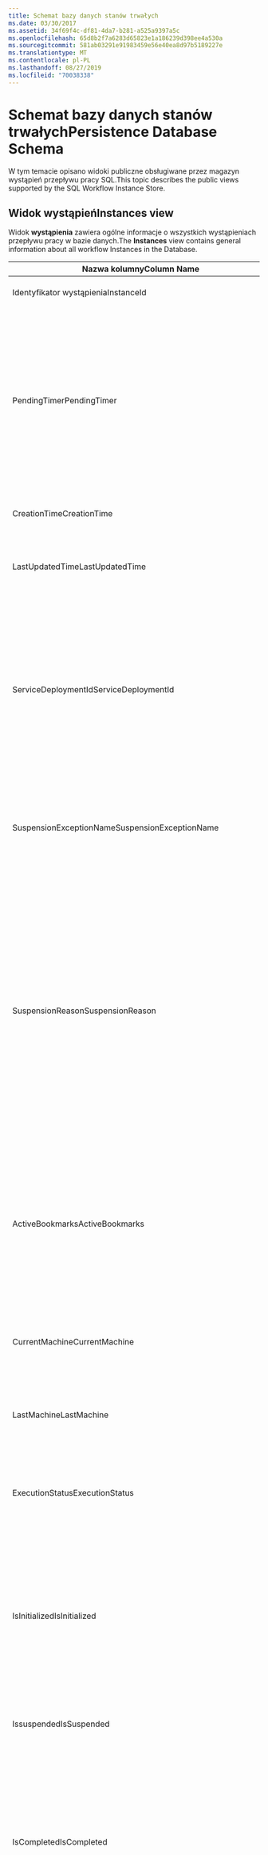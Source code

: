 ```yaml
---
title: Schemat bazy danych stanów trwałych
ms.date: 03/30/2017
ms.assetid: 34f69f4c-df81-4da7-b281-a525a9397a5c
ms.openlocfilehash: 65d8b2f7a6283d65823e1a186239d398ee4a530a
ms.sourcegitcommit: 581ab03291e91983459e56e40ea8d97b5189227e
ms.translationtype: MT
ms.contentlocale: pl-PL
ms.lasthandoff: 08/27/2019
ms.locfileid: "70038338"
---
```

# <a name="persistence-database-schema"></a><span data-ttu-id="aca42-102">Schemat bazy danych stanów trwałych</span><span class="sxs-lookup"><span data-stu-id="aca42-102">Persistence Database Schema</span></span>
<span data-ttu-id="aca42-103">W tym temacie opisano widoki publiczne obsługiwane przez magazyn wystąpień przepływu pracy SQL.</span><span class="sxs-lookup"><span data-stu-id="aca42-103">This topic describes the public views supported by the SQL Workflow Instance Store.</span></span>  
  
## <a name="instances-view"></a><span data-ttu-id="aca42-104">Widok wystąpień</span><span class="sxs-lookup"><span data-stu-id="aca42-104">Instances view</span></span>  
 <span data-ttu-id="aca42-105">Widok **wystąpienia** zawiera ogólne informacje o wszystkich wystąpieniach przepływu pracy w bazie danych.</span><span class="sxs-lookup"><span data-stu-id="aca42-105">The **Instances** view contains general information about all workflow Instances in the Database.</span></span>  
  
|<span data-ttu-id="aca42-106">Nazwa kolumny</span><span class="sxs-lookup"><span data-stu-id="aca42-106">Column Name</span></span>|<span data-ttu-id="aca42-107">Typ kolumny</span><span class="sxs-lookup"><span data-stu-id="aca42-107">Column Type</span></span>|<span data-ttu-id="aca42-108">Opis</span><span class="sxs-lookup"><span data-stu-id="aca42-108">Description</span></span>|  
|-----------------|-----------------|-----------------|  
|<span data-ttu-id="aca42-109">Identyfikator wystąpienia</span><span class="sxs-lookup"><span data-stu-id="aca42-109">InstanceId</span></span>|<span data-ttu-id="aca42-110">UniqueIdentifier</span><span class="sxs-lookup"><span data-stu-id="aca42-110">UniqueIdentifier</span></span>|<span data-ttu-id="aca42-111">Identyfikator wystąpienia przepływu pracy.</span><span class="sxs-lookup"><span data-stu-id="aca42-111">The ID of a workflow instance.</span></span>|  
|<span data-ttu-id="aca42-112">PendingTimer</span><span class="sxs-lookup"><span data-stu-id="aca42-112">PendingTimer</span></span>|<span data-ttu-id="aca42-113">DataGodzina</span><span class="sxs-lookup"><span data-stu-id="aca42-113">DateTime</span></span>|<span data-ttu-id="aca42-114">Wskazuje, że przepływ pracy jest blokowany na działanie opóźnienia i zostanie wznowiony po wygaśnięciu czasomierza.</span><span class="sxs-lookup"><span data-stu-id="aca42-114">Indicates that the workflow is blocked on a Delay activity and will be resumed after the timer expires.</span></span> <span data-ttu-id="aca42-115">Ta wartość może być równa null, jeśli przepływ pracy nie zostanie zablokowany, oczekując na wygaśnięcie czasomierza.</span><span class="sxs-lookup"><span data-stu-id="aca42-115">This value can be null if the workflow is not blocked waiting on a timer to expire.</span></span>|  
|<span data-ttu-id="aca42-116">CreationTime</span><span class="sxs-lookup"><span data-stu-id="aca42-116">CreationTime</span></span>|<span data-ttu-id="aca42-117">DataGodzina</span><span class="sxs-lookup"><span data-stu-id="aca42-117">DateTime</span></span>|<span data-ttu-id="aca42-118">Wskazuje, kiedy przepływ pracy został utworzony.</span><span class="sxs-lookup"><span data-stu-id="aca42-118">Indicates when the workflow was created.</span></span>|  
|<span data-ttu-id="aca42-119">LastUpdatedTime</span><span class="sxs-lookup"><span data-stu-id="aca42-119">LastUpdatedTime</span></span>|<span data-ttu-id="aca42-120">DataGodzina</span><span class="sxs-lookup"><span data-stu-id="aca42-120">DateTime</span></span>|<span data-ttu-id="aca42-121">Wskazuje czas, w którym przepływ pracy został utrwalony w bazie danych.</span><span class="sxs-lookup"><span data-stu-id="aca42-121">Indicates the last time that the workflow was persisted to the database.</span></span>|  
|<span data-ttu-id="aca42-122">ServiceDeploymentId</span><span class="sxs-lookup"><span data-stu-id="aca42-122">ServiceDeploymentId</span></span>|<span data-ttu-id="aca42-123">BigInt</span><span class="sxs-lookup"><span data-stu-id="aca42-123">BigInt</span></span>|<span data-ttu-id="aca42-124">Działa jako klucz obcy w widoku [ServiceDeployments].</span><span class="sxs-lookup"><span data-stu-id="aca42-124">Acts as a foreign key to the [ServiceDeployments] view.</span></span> <span data-ttu-id="aca42-125">Jeśli bieżące wystąpienie przepływu pracy jest wystąpieniem usługi hostowanej w sieci Web, ta kolumna ma wartość, w przeciwnym razie jest ustawiona na wartość NULL.</span><span class="sxs-lookup"><span data-stu-id="aca42-125">If the current workflow instance is an instance of a web-hosted service, then this column has a value, otherwise it is set to NULL.</span></span>|  
|<span data-ttu-id="aca42-126">SuspensionExceptionName</span><span class="sxs-lookup"><span data-stu-id="aca42-126">SuspensionExceptionName</span></span>|<span data-ttu-id="aca42-127">Nvarchar(450)</span><span class="sxs-lookup"><span data-stu-id="aca42-127">Nvarchar(450)</span></span>|<span data-ttu-id="aca42-128">Wskazuje typ wyjątku (np. InvalidOperationException), który spowodował wstrzymanie przepływu pracy.</span><span class="sxs-lookup"><span data-stu-id="aca42-128">Indicates the type of exception (e.g. InvalidOperationException) that caused the workflow to suspend.</span></span>|  
|<span data-ttu-id="aca42-129">SuspensionReason</span><span class="sxs-lookup"><span data-stu-id="aca42-129">SuspensionReason</span></span>|<span data-ttu-id="aca42-130">Nvarchar (max)</span><span class="sxs-lookup"><span data-stu-id="aca42-130">Nvarchar(max)</span></span>|<span data-ttu-id="aca42-131">Wskazuje, dlaczego wystąpienie przepływu pracy zostało zawieszone.</span><span class="sxs-lookup"><span data-stu-id="aca42-131">Indicates why the Workflow Instance was suspended.</span></span> <span data-ttu-id="aca42-132">Jeśli wyjątek spowodował wstrzymanie wystąpienia, ta kolumna zawiera komunikat skojarzony z wyjątkiem.</span><span class="sxs-lookup"><span data-stu-id="aca42-132">If an exception caused the instance to suspend, then this column contains the message associated with the exception.</span></span><br /><br /> <span data-ttu-id="aca42-133">Jeśli wystąpienie zostało wstrzymane ręcznie, ta kolumna zawiera powód określony przez użytkownika do zawieszania wystąpienia.</span><span class="sxs-lookup"><span data-stu-id="aca42-133">If the instance was manually suspended, then this column contains the user-specified reason for suspending the instance.</span></span>|  
|<span data-ttu-id="aca42-134">ActiveBookmarks</span><span class="sxs-lookup"><span data-stu-id="aca42-134">ActiveBookmarks</span></span>|<span data-ttu-id="aca42-135">Nvarchar (max)</span><span class="sxs-lookup"><span data-stu-id="aca42-135">Nvarchar(max)</span></span>|<span data-ttu-id="aca42-136">Jeśli wystąpienie przepływu pracy jest bezczynne, ta właściwość wskazuje, w jakich zakładkach wystąpienie jest zablokowane.</span><span class="sxs-lookup"><span data-stu-id="aca42-136">If the workflow Instance is Idle, this property indicates what bookmarks the instance is blocked on.</span></span> <span data-ttu-id="aca42-137">Jeśli wystąpienie nie jest bezczynne, ta kolumna ma wartość NULL.</span><span class="sxs-lookup"><span data-stu-id="aca42-137">If the Instance is not idle, then this column is NULL.</span></span>|  
|<span data-ttu-id="aca42-138">CurrentMachine</span><span class="sxs-lookup"><span data-stu-id="aca42-138">CurrentMachine</span></span>|<span data-ttu-id="aca42-139">Nvarchar(128)</span><span class="sxs-lookup"><span data-stu-id="aca42-139">Nvarchar(128)</span></span>|<span data-ttu-id="aca42-140">Wskazuje, że nazwa komputera ma obecnie załadowane wystąpienie przepływu pracy w pamięci.</span><span class="sxs-lookup"><span data-stu-id="aca42-140">Indicates the name of the computer currently has the workflow Instance loaded in memory.</span></span>|  
|<span data-ttu-id="aca42-141">LastMachine</span><span class="sxs-lookup"><span data-stu-id="aca42-141">LastMachine</span></span>|<span data-ttu-id="aca42-142">Nvarchar(450)</span><span class="sxs-lookup"><span data-stu-id="aca42-142">Nvarchar(450)</span></span>|<span data-ttu-id="aca42-143">Wskazuje ostatni komputer, który załadował wystąpienie przepływu pracy.</span><span class="sxs-lookup"><span data-stu-id="aca42-143">Indicates the last computer that loaded the workflow instance.</span></span>|  
|<span data-ttu-id="aca42-144">ExecutionStatus</span><span class="sxs-lookup"><span data-stu-id="aca42-144">ExecutionStatus</span></span>|<span data-ttu-id="aca42-145">Nvarchar(450)</span><span class="sxs-lookup"><span data-stu-id="aca42-145">Nvarchar(450)</span></span>|<span data-ttu-id="aca42-146">Wskazuje bieżący stan wykonywania przepływu pracy.</span><span class="sxs-lookup"><span data-stu-id="aca42-146">Indicates the current execution state of the Workflow.</span></span> <span data-ttu-id="aca42-147">Możliwe stany to **wykonywanie**,bezczynne i **zamknięte**.</span><span class="sxs-lookup"><span data-stu-id="aca42-147">Possible states include **Executing**, **Idle**, **Closed**.</span></span>|  
|<span data-ttu-id="aca42-148">IsInitialized</span><span class="sxs-lookup"><span data-stu-id="aca42-148">IsInitialized</span></span>|<span data-ttu-id="aca42-149">Bit</span><span class="sxs-lookup"><span data-stu-id="aca42-149">Bit</span></span>|<span data-ttu-id="aca42-150">Wskazuje, czy wystąpienie przepływu pracy zostało zainicjowane.</span><span class="sxs-lookup"><span data-stu-id="aca42-150">Indicates whether the workflow instance has been initialized.</span></span> <span data-ttu-id="aca42-151">Zainicjowane wystąpienie przepływu pracy to wystąpienie przepływu pracy, które zostało utrwalone co najmniej raz.</span><span class="sxs-lookup"><span data-stu-id="aca42-151">An initialized workflow instance is a workflow instance that has been persisted at least once.</span></span>|  
|<span data-ttu-id="aca42-152">Issuspended</span><span class="sxs-lookup"><span data-stu-id="aca42-152">IsSuspended</span></span>|<span data-ttu-id="aca42-153">Bit</span><span class="sxs-lookup"><span data-stu-id="aca42-153">Bit</span></span>|<span data-ttu-id="aca42-154">Wskazuje, czy wystąpienie przepływu pracy zostało zawieszone.</span><span class="sxs-lookup"><span data-stu-id="aca42-154">Indicates whether the workflow instance has been suspended.</span></span>|  
|<span data-ttu-id="aca42-155">IsCompleted</span><span class="sxs-lookup"><span data-stu-id="aca42-155">IsCompleted</span></span>|<span data-ttu-id="aca42-156">Bit</span><span class="sxs-lookup"><span data-stu-id="aca42-156">Bit</span></span>|<span data-ttu-id="aca42-157">Wskazuje, czy wystąpienie przepływu pracy zostało zakończone.</span><span class="sxs-lookup"><span data-stu-id="aca42-157">Indicates whether the Workflow Instance has finished executing.</span></span> <span data-ttu-id="aca42-158">**Uwaga:**  IIf Właściwość **InstanceCompletionAction** jest ustawiona na **DeleteAll**, wystąpienia są usuwane z widoku po zakończeniu.</span><span class="sxs-lookup"><span data-stu-id="aca42-158">**Note:**  Iif the **InstanceCompletionAction** property is set to **DeleteAll**, the instances are removed from the view upon completion.</span></span>|  
|<span data-ttu-id="aca42-159">EncodingOption</span><span class="sxs-lookup"><span data-stu-id="aca42-159">EncodingOption</span></span>|<span data-ttu-id="aca42-160">TinyInt</span><span class="sxs-lookup"><span data-stu-id="aca42-160">TinyInt</span></span>|<span data-ttu-id="aca42-161">Opisuje kodowanie używane do serializacji właściwości danych.</span><span class="sxs-lookup"><span data-stu-id="aca42-161">Describes the encoding used to serialize the data properties.</span></span><br /><br /> <span data-ttu-id="aca42-162">-0 — bez kodowania</span><span class="sxs-lookup"><span data-stu-id="aca42-162">-   0 – No encoding</span></span><br /><span data-ttu-id="aca42-163">-1 – GzipStream</span><span class="sxs-lookup"><span data-stu-id="aca42-163">-   1 – GzipStream</span></span>|  
|<span data-ttu-id="aca42-164">ReadWritePrimitiveDataProperties</span><span class="sxs-lookup"><span data-stu-id="aca42-164">ReadWritePrimitiveDataProperties</span></span>|<span data-ttu-id="aca42-165">Varbinary (max)</span><span class="sxs-lookup"><span data-stu-id="aca42-165">Varbinary(max)</span></span>|<span data-ttu-id="aca42-166">Zawiera serializowane właściwości danych wystąpienia, które zostaną dostarczone z powrotem do środowiska uruchomieniowego przepływu pracy po załadowaniu wystąpienia.</span><span class="sxs-lookup"><span data-stu-id="aca42-166">Contains serialized instance data properties that will be provided back to the workflow Runtime when the instance is loaded.</span></span><br /><br /> <span data-ttu-id="aca42-167">Każda właściwość pierwotna jest natywnym typem CLR, co oznacza, że żadne specjalne zestawy nie są konieczne do deserializacji obiektu BLOB.</span><span class="sxs-lookup"><span data-stu-id="aca42-167">Each primitive property is a native CLR type, which means that no special assemblies are needed to deserialize the blob.</span></span>|  
|<span data-ttu-id="aca42-168">WriteOnlyPrimitiveDataProperties</span><span class="sxs-lookup"><span data-stu-id="aca42-168">WriteOnlyPrimitiveDataProperties</span></span>|<span data-ttu-id="aca42-169">Varbinary (max)</span><span class="sxs-lookup"><span data-stu-id="aca42-169">Varbinary(max)</span></span>|<span data-ttu-id="aca42-170">Zawiera serializowane właściwości danych wystąpienia, które nie są przekazywane z powrotem do środowiska uruchomieniowego przepływu pracy po załadowaniu wystąpienia.</span><span class="sxs-lookup"><span data-stu-id="aca42-170">Contains serialized instance data properties that are not provided back to the workflow runtime when the instance is loaded.</span></span><br /><br /> <span data-ttu-id="aca42-171">Każda właściwość pierwotna jest natywnym typem CLR, co oznacza, że żadne specjalne zestawy nie są konieczne do deserializacji obiektu BLOB.</span><span class="sxs-lookup"><span data-stu-id="aca42-171">Each primitive property is a native CLR type, which means that no special assemblies are needed to deserialize the blob.</span></span>|  
|<span data-ttu-id="aca42-172">ReadWriteComplexDataProperties</span><span class="sxs-lookup"><span data-stu-id="aca42-172">ReadWriteComplexDataProperties</span></span>|<span data-ttu-id="aca42-173">Varbinary (max)</span><span class="sxs-lookup"><span data-stu-id="aca42-173">Varbinary(max)</span></span>|<span data-ttu-id="aca42-174">Zawiera serializowane właściwości danych wystąpienia, które zostaną dostarczone z powrotem do środowiska uruchomieniowego przepływu pracy po załadowaniu wystąpienia.</span><span class="sxs-lookup"><span data-stu-id="aca42-174">Contains serialized instance data properties that will be provided back to the workflow runtime when the instance is loaded.</span></span><br /><br /> <span data-ttu-id="aca42-175">Deserializator będzie wymagał znajomości wszystkich typów obiektów przechowywanych w tym obiekcie blob.</span><span class="sxs-lookup"><span data-stu-id="aca42-175">A deserializer would require knowledge of all object types stored in this blob.</span></span>|  
|<span data-ttu-id="aca42-176">WriteOnlyComplexDataProperties</span><span class="sxs-lookup"><span data-stu-id="aca42-176">WriteOnlyComplexDataProperties</span></span>|<span data-ttu-id="aca42-177">Varbinary (max)</span><span class="sxs-lookup"><span data-stu-id="aca42-177">Varbinary(max)</span></span>|<span data-ttu-id="aca42-178">Zawiera serializowane właściwości danych wystąpienia, które nie są przekazywane z powrotem do środowiska uruchomieniowego przepływu pracy po załadowaniu wystąpienia.</span><span class="sxs-lookup"><span data-stu-id="aca42-178">Contains serialized instance data properties that are not provided back to the workflow runtime when the instance is loaded.</span></span><br /><br /> <span data-ttu-id="aca42-179">Deserializator będzie wymagał znajomości wszystkich typów obiektów przechowywanych w tym obiekcie blob.</span><span class="sxs-lookup"><span data-stu-id="aca42-179">A deserializer would require knowledge of all object types stored in this blob.</span></span>|  
|<span data-ttu-id="aca42-180">IdentityName</span><span class="sxs-lookup"><span data-stu-id="aca42-180">IdentityName</span></span>|<span data-ttu-id="aca42-181">Nvarchar (max)</span><span class="sxs-lookup"><span data-stu-id="aca42-181">Nvarchar(max)</span></span>|<span data-ttu-id="aca42-182">Nazwa definicji przepływu pracy.</span><span class="sxs-lookup"><span data-stu-id="aca42-182">The name of the workflow definition.</span></span>|  
|<span data-ttu-id="aca42-183">IdentityPackage</span><span class="sxs-lookup"><span data-stu-id="aca42-183">IdentityPackage</span></span>|<span data-ttu-id="aca42-184">Nvarchar (max)</span><span class="sxs-lookup"><span data-stu-id="aca42-184">Nvarchar(max)</span></span>|<span data-ttu-id="aca42-185">Informacje o pakiecie, które zostały utworzone podczas tworzenia przepływu pracy (takie jak nazwa zestawu).</span><span class="sxs-lookup"><span data-stu-id="aca42-185">The package information given when the workflow was created (such as the assembly name).</span></span>|  
|<span data-ttu-id="aca42-186">Kompilacja</span><span class="sxs-lookup"><span data-stu-id="aca42-186">Build</span></span>|<span data-ttu-id="aca42-187">BigInt</span><span class="sxs-lookup"><span data-stu-id="aca42-187">BigInt</span></span>|<span data-ttu-id="aca42-188">Numer kompilacji wersji przepływu pracy.</span><span class="sxs-lookup"><span data-stu-id="aca42-188">The build number of the workflow version.</span></span>|  
|<span data-ttu-id="aca42-189">Duży</span><span class="sxs-lookup"><span data-stu-id="aca42-189">Major</span></span>|<span data-ttu-id="aca42-190">BigInt</span><span class="sxs-lookup"><span data-stu-id="aca42-190">BigInt</span></span>|<span data-ttu-id="aca42-191">Numer główny przepływu pracy.</span><span class="sxs-lookup"><span data-stu-id="aca42-191">The major number of the workflow version.</span></span>|  
|<span data-ttu-id="aca42-192">Mały</span><span class="sxs-lookup"><span data-stu-id="aca42-192">Minor</span></span>|<span data-ttu-id="aca42-193">BigInt</span><span class="sxs-lookup"><span data-stu-id="aca42-193">BigInt</span></span>|<span data-ttu-id="aca42-194">Numer pomocniczy wersji przepływu pracy.</span><span class="sxs-lookup"><span data-stu-id="aca42-194">The minor number of the workflow version.</span></span>|  
|<span data-ttu-id="aca42-195">Poprawki</span><span class="sxs-lookup"><span data-stu-id="aca42-195">Revision</span></span>|<span data-ttu-id="aca42-196">BigInt</span><span class="sxs-lookup"><span data-stu-id="aca42-196">BigInt</span></span>|<span data-ttu-id="aca42-197">Numer poprawki wersji przepływu pracy.</span><span class="sxs-lookup"><span data-stu-id="aca42-197">The revision number of the workflow version.</span></span>|  
  
> [!CAUTION]
> <span data-ttu-id="aca42-198">Widok **wystąpień** zawiera również wyzwalacz usuwania.</span><span class="sxs-lookup"><span data-stu-id="aca42-198">The **Instances** view also contains a Delete trigger.</span></span> <span data-ttu-id="aca42-199">Użytkownicy z odpowiednimi uprawnieniami mogą wykonywać instrukcje usuwania względem tego widoku, który wymusił wymuszenie usunięcia wystąpień przepływu pracy z bazy danych.</span><span class="sxs-lookup"><span data-stu-id="aca42-199">Users with the appropriate permissions can execute delete statements against this view that will forcefully remove workflow Instances from the Database.</span></span> <span data-ttu-id="aca42-200">Zalecamy usunięcie bezpośrednio z widoku tylko w ostatnim przypadku, ponieważ usunięcie wystąpienia z poniżej środowiska uruchomieniowego przepływu pracy może spowodować niezamierzone konsekwencje.</span><span class="sxs-lookup"><span data-stu-id="aca42-200">We recommend deleting directly from the view only as a last resort because deleting an instance from underneath the workflow runtime could result in unintended consequences.</span></span> <span data-ttu-id="aca42-201">Zamiast tego należy użyć punktu końcowego zarządzania wystąpieniem przepływu pracy, aby zakończyć działanie wystąpienia przepływu pracy.</span><span class="sxs-lookup"><span data-stu-id="aca42-201">Instead, use the Workflow Instance Management Endpoint to have the workflow runtime terminate the instance.</span></span> <span data-ttu-id="aca42-202">Jeśli chcesz usunąć dużą liczbę wystąpień z widoku, upewnij się, że nie ma aktywnych środowisk uruchomieniowych, które mogą działać na tych wystąpieniach.</span><span class="sxs-lookup"><span data-stu-id="aca42-202">If you want to delete a large number of Instances from the view, make sure there are no active runtimes that could be operating on these instances.</span></span>  
  
## <a name="servicedeployments-view"></a><span data-ttu-id="aca42-203">Widok ServiceDeployments</span><span class="sxs-lookup"><span data-stu-id="aca42-203">ServiceDeployments view</span></span>  
 <span data-ttu-id="aca42-204">Widok ServiceDeployments zawiera informacje o wdrożeniu dla wszystkich hostowanych usług przepływu pracy w sieci Web (IIS/was).</span><span class="sxs-lookup"><span data-stu-id="aca42-204">The **ServiceDeployments** view contains deployment information for all Web (IIS/WAS) hosted workflow services.</span></span> <span data-ttu-id="aca42-205">Każde wystąpienie przepływu pracy, które jest hostowane w sieci Web, będzie zawierało element **ServiceDeploymentId** , który odwołuje się do wiersza w tym widoku.</span><span class="sxs-lookup"><span data-stu-id="aca42-205">Each workflow instance that is Web-hosted will contain a **ServiceDeploymentId** that refers to a row in this view.</span></span>  
  
|<span data-ttu-id="aca42-206">Nazwa kolumny</span><span class="sxs-lookup"><span data-stu-id="aca42-206">Column Name</span></span>|<span data-ttu-id="aca42-207">Typ kolumny</span><span class="sxs-lookup"><span data-stu-id="aca42-207">Column Type</span></span>|<span data-ttu-id="aca42-208">Opis</span><span class="sxs-lookup"><span data-stu-id="aca42-208">Description</span></span>|  
|-----------------|-----------------|-----------------|  
|<span data-ttu-id="aca42-209">ServiceDeploymentId</span><span class="sxs-lookup"><span data-stu-id="aca42-209">ServiceDeploymentId</span></span>|<span data-ttu-id="aca42-210">BigInt</span><span class="sxs-lookup"><span data-stu-id="aca42-210">BigInt</span></span>|<span data-ttu-id="aca42-211">Klucz podstawowy dla tego widoku.</span><span class="sxs-lookup"><span data-stu-id="aca42-211">The primary key for this view.</span></span>|  
|<span data-ttu-id="aca42-212">SiteName</span><span class="sxs-lookup"><span data-stu-id="aca42-212">SiteName</span></span>|<span data-ttu-id="aca42-213">Nvarchar (max)</span><span class="sxs-lookup"><span data-stu-id="aca42-213">Nvarchar(max)</span></span>|<span data-ttu-id="aca42-214">Reprezentuje nazwę witryny zawierającej usługę przepływu pracy (np. **Domyślna witryna sieci Web**).</span><span class="sxs-lookup"><span data-stu-id="aca42-214">Represents the name of the site that contains the workflow service (e.g. **Default Web Site**).</span></span>|  
|<span data-ttu-id="aca42-215">RelativeServicePath</span><span class="sxs-lookup"><span data-stu-id="aca42-215">RelativeServicePath</span></span>|<span data-ttu-id="aca42-216">Nvarchar (max)</span><span class="sxs-lookup"><span data-stu-id="aca42-216">Nvarchar(max)</span></span>|<span data-ttu-id="aca42-217">Reprezentuje ścieżkę wirtualną względem lokacji, która wskazuje usługę przepływu pracy.</span><span class="sxs-lookup"><span data-stu-id="aca42-217">Represents the virtual path relative to the site that points to the workflow service.</span></span> <span data-ttu-id="aca42-218">tj.  **/APP1/PurchaseOrderService.svc**).</span><span class="sxs-lookup"><span data-stu-id="aca42-218">(e.g.  **/app1/PurchaseOrderService.svc**).</span></span>|  
|<span data-ttu-id="aca42-219">RelativeApplicationPath</span><span class="sxs-lookup"><span data-stu-id="aca42-219">RelativeApplicationPath</span></span>|<span data-ttu-id="aca42-220">Nvarchar (max)</span><span class="sxs-lookup"><span data-stu-id="aca42-220">Nvarchar(max)</span></span>|<span data-ttu-id="aca42-221">Reprezentuje ścieżkę wirtualną względem lokacji, która wskazuje na aplikację, która zawiera usługę przepływu pracy.</span><span class="sxs-lookup"><span data-stu-id="aca42-221">Represents the virtual path relative to the site that points to an application that contains the workflow service.</span></span> <span data-ttu-id="aca42-222">(np. **/APP1**).</span><span class="sxs-lookup"><span data-stu-id="aca42-222">(e.g. **/app1**).</span></span>|  
|<span data-ttu-id="aca42-223">ServiceName</span><span class="sxs-lookup"><span data-stu-id="aca42-223">ServiceName</span></span>|<span data-ttu-id="aca42-224">Nvarchar (max)</span><span class="sxs-lookup"><span data-stu-id="aca42-224">Nvarchar(max)</span></span>|<span data-ttu-id="aca42-225">Reprezentuje nazwę usługi przepływu pracy.</span><span class="sxs-lookup"><span data-stu-id="aca42-225">Represents the name of the workflow Service.</span></span> <span data-ttu-id="aca42-226">(np. **PurchaseOrderService**).</span><span class="sxs-lookup"><span data-stu-id="aca42-226">(e.g. **PurchaseOrderService**).</span></span>|  
|<span data-ttu-id="aca42-227">ServiceNamespace</span><span class="sxs-lookup"><span data-stu-id="aca42-227">ServiceNamespace</span></span>|<span data-ttu-id="aca42-228">Nvarchar (max)</span><span class="sxs-lookup"><span data-stu-id="aca42-228">Nvarchar(max)</span></span>|<span data-ttu-id="aca42-229">Reprezentuje przestrzeń nazw usługi przepływu pracy.</span><span class="sxs-lookup"><span data-stu-id="aca42-229">Represents the namespace of the workflow Service.</span></span> <span data-ttu-id="aca42-230">(np. **firma firmy**).</span><span class="sxs-lookup"><span data-stu-id="aca42-230">(e.g. **MyCompany**).</span></span>|  
  
 <span data-ttu-id="aca42-231">Widok ServiceDeployments zawiera również wyzwalacz Delete.</span><span class="sxs-lookup"><span data-stu-id="aca42-231">The ServiceDeployments View also contains a Delete trigger.</span></span> <span data-ttu-id="aca42-232">Użytkownicy z odpowiednimi uprawnieniami mogą wykonywać instrukcje usuwania względem tego widoku w celu usunięcia wpisów ServiceDeployment z bazy danych.</span><span class="sxs-lookup"><span data-stu-id="aca42-232">Users with the appropriate permissions can execute delete statements against this view to remove ServiceDeployment entries from the Database.</span></span> <span data-ttu-id="aca42-233">Należy pamiętać o następujących kwestiach:</span><span class="sxs-lookup"><span data-stu-id="aca42-233">Note that:</span></span>  
  
1. <span data-ttu-id="aca42-234">Usuwanie wpisów z tego widoku jest kosztowne, ponieważ cała baza danych musi być zablokowana przed wykonaniem tej operacji.</span><span class="sxs-lookup"><span data-stu-id="aca42-234">Deleting entries from this view is costly since the entire Database must be locked prior to performing this operation.</span></span> <span data-ttu-id="aca42-235">Jest to konieczne, aby uniknąć scenariusza, w którym wystąpienie przepływu pracy może odwoływać się do nieistniejącego wpisu ServiceDeployment.</span><span class="sxs-lookup"><span data-stu-id="aca42-235">This is necessary to avoid the scenario where a workflow Instance could refer to a non-existent ServiceDeployment entry.</span></span> <span data-ttu-id="aca42-236">Usuń z tego widoku tylko w oknach czasu lub obsługi.</span><span class="sxs-lookup"><span data-stu-id="aca42-236">Delete from this view only during down times / maintenance windows.</span></span>  
  
2. <span data-ttu-id="aca42-237">Każda próba usunięcia wiersza ServiceDeployment, do którego odwołuje się wpisy w widoku **wystąpień** , spowoduje, że nie będzie to miało znaczenia.</span><span class="sxs-lookup"><span data-stu-id="aca42-237">Any attempt to delete a ServiceDeployment row which is referenced to by entries in the **Instances** view will result in a no-op.</span></span> <span data-ttu-id="aca42-238">Można usunąć tylko wiersze ServiceDeployment z odwołaniami do zera.</span><span class="sxs-lookup"><span data-stu-id="aca42-238">You can only delete ServiceDeployment rows with zero references.</span></span>  
  
## <a name="instancepromotedproperties-view"></a><span data-ttu-id="aca42-239">Widok InstancePromotedProperties</span><span class="sxs-lookup"><span data-stu-id="aca42-239">InstancePromotedProperties view</span></span>  
 <span data-ttu-id="aca42-240">Widok **InstancePromotedProperties** zawiera informacje o wszystkich podwyższonych właściwościach, które są określone przez użytkownika.</span><span class="sxs-lookup"><span data-stu-id="aca42-240">The **InstancePromotedProperties** view contains information for all the promoted properties that are specified by the user.</span></span> <span data-ttu-id="aca42-241">Awansowana funkcja właściwości jako właściwość pierwszej klasy, której użytkownik może używać w zapytaniach do pobierania wystąpień.</span><span class="sxs-lookup"><span data-stu-id="aca42-241">A promoted property functions as a first-class property, which a user can use in queries to retrieve instances.</span></span>  <span data-ttu-id="aca42-242">Na przykład użytkownik może dodać promocję PurchaseOrder, która zawsze przechowuje koszt zamówienia w kolumnie **wartość1** .</span><span class="sxs-lookup"><span data-stu-id="aca42-242">For example, a user could add a PurchaseOrder promotion which always stores the cost of an order in the **Value1** column.</span></span> <span data-ttu-id="aca42-243">Umożliwi to użytkownikowi wykonywanie zapytań dotyczących wszystkich zamówień zakupu, których koszt przekracza określoną wartość.</span><span class="sxs-lookup"><span data-stu-id="aca42-243">This would enable a user to query for all purchase orders whose cost exceeds a certain value.</span></span>  
  
|<span data-ttu-id="aca42-244">Typ kolumny</span><span class="sxs-lookup"><span data-stu-id="aca42-244">Column Type</span></span>|<span data-ttu-id="aca42-245">Typ kolumny</span><span class="sxs-lookup"><span data-stu-id="aca42-245">Column Type</span></span>|<span data-ttu-id="aca42-246">Opis</span><span class="sxs-lookup"><span data-stu-id="aca42-246">Description</span></span>|  
|-|-|-|  
|<span data-ttu-id="aca42-247">Identyfikator wystąpienia</span><span class="sxs-lookup"><span data-stu-id="aca42-247">InstanceId</span></span>|<span data-ttu-id="aca42-248">UniqueIdentifier</span><span class="sxs-lookup"><span data-stu-id="aca42-248">UniqueIdentifier</span></span>|<span data-ttu-id="aca42-249">Identyfikator wystąpienia przepływu pracy</span><span class="sxs-lookup"><span data-stu-id="aca42-249">The ID of the Workflow Instance</span></span>|  
|<span data-ttu-id="aca42-250">EncodingOption</span><span class="sxs-lookup"><span data-stu-id="aca42-250">EncodingOption</span></span>|<span data-ttu-id="aca42-251">TinyInt</span><span class="sxs-lookup"><span data-stu-id="aca42-251">TinyInt</span></span>|<span data-ttu-id="aca42-252">Opisuje kodowanie używane do serializacji wyróżnionych właściwości binarnych.</span><span class="sxs-lookup"><span data-stu-id="aca42-252">Describes the encoding used to serialize the promoted binary properties.</span></span><br /><br /> <span data-ttu-id="aca42-253">-0 — bez kodowania</span><span class="sxs-lookup"><span data-stu-id="aca42-253">-   0 – No encoding</span></span><br /><span data-ttu-id="aca42-254">-1 – GZipStream</span><span class="sxs-lookup"><span data-stu-id="aca42-254">-   1 – GZipStream</span></span>|  
|<span data-ttu-id="aca42-255">Podwyższanie poziomu</span><span class="sxs-lookup"><span data-stu-id="aca42-255">PromotionName</span></span>|<span data-ttu-id="aca42-256">Nvarchar(400)</span><span class="sxs-lookup"><span data-stu-id="aca42-256">Nvarchar(400)</span></span>|<span data-ttu-id="aca42-257">Nazwa promocji skojarzonej z tym wystąpieniem.</span><span class="sxs-lookup"><span data-stu-id="aca42-257">The name of the Promotion associated with this instance.</span></span> <span data-ttu-id="aca42-258">Do dodania kontekstu do kolumn ogólnych w tym wierszu jest wymagana podwyższanie poziomu.</span><span class="sxs-lookup"><span data-stu-id="aca42-258">The PromotionName is needed to add context to the generic columns in this row.</span></span><br /><br /> <span data-ttu-id="aca42-259">Na przykład PurchaseOrder Promocjaname może wskazywać, że wartość1 zawiera koszt zamówienia, wartość2 zawiera nazwę klienta, który złożył zamówienie, wartość 3 zawiera adres klienta itd.</span><span class="sxs-lookup"><span data-stu-id="aca42-259">For example, a PromotionName of PurchaseOrder could indicate that Value1 contains the cost of the order, Value2 contains the name of the customer who placed the order, Value 3 contains the address of the customer, and so on.</span></span>|  
|<span data-ttu-id="aca42-260">Wartość [1 – 32]</span><span class="sxs-lookup"><span data-stu-id="aca42-260">Value[1-32]</span></span>|<span data-ttu-id="aca42-261">Element sqlvariant</span><span class="sxs-lookup"><span data-stu-id="aca42-261">SqlVariant</span></span>|<span data-ttu-id="aca42-262">Wartość [1-32] zawiera wartości, które mogą być przechowywane w kolumnie sqlvariant.</span><span class="sxs-lookup"><span data-stu-id="aca42-262">Value[1-32] contains values that can be stored in a SqlVariant column.</span></span> <span data-ttu-id="aca42-263">Pojedyncze podwyższanie poziomu nie może zawierać więcej niż 32 wariantów.</span><span class="sxs-lookup"><span data-stu-id="aca42-263">A single promotion cannot contain more than 32 SqlVariants.</span></span>|  
|<span data-ttu-id="aca42-264">Wartość [33-64]</span><span class="sxs-lookup"><span data-stu-id="aca42-264">Value[33-64]</span></span>|<span data-ttu-id="aca42-265">Varbinary (max)</span><span class="sxs-lookup"><span data-stu-id="aca42-265">Varbinary(max)</span></span>|<span data-ttu-id="aca42-266">Wartość [33-64] zawiera zserializowane wartości. Na przykład Value33 może zawierać JPEG zakupionego elementu.</span><span class="sxs-lookup"><span data-stu-id="aca42-266">Value[33-64] contains serialized values.For instance, Value33 could contain a JPEG of an item being purchased.</span></span> <span data-ttu-id="aca42-267">Pojedyncze podwyższanie poziomu nie może zawierać więcej niż 32 właściwości binarnych</span><span class="sxs-lookup"><span data-stu-id="aca42-267">A single promotion cannot contain more than 32 binary properties</span></span>|  
  
 <span data-ttu-id="aca42-268">Widok InstancePromotedProperties jest powiązany ze schematem, co oznacza, że użytkownicy mogą dodawać indeksy w co najmniej jednej kolumnie, aby zoptymalizować zapytania względem tego widoku.</span><span class="sxs-lookup"><span data-stu-id="aca42-268">The InstancePromotedProperties view is schema bound, which means that users can add indices on one or more columns in order to optimize queries against this view.</span></span>  
  
> [!NOTE]
> <span data-ttu-id="aca42-269">Widok indeksowany wymaga większej ilości miejsca do magazynowania i dodaje dodatkowe obciążenie związane z przetwarzaniem.</span><span class="sxs-lookup"><span data-stu-id="aca42-269">An indexed view requires more storage and adds additional processing overhead.</span></span> <span data-ttu-id="aca42-270">Aby uzyskać więcej informacji, zapoznaj się z tematem [poprawa wydajności w widokach indeksowanych SQL Server 2008](https://go.microsoft.com/fwlink/?LinkId=179529) .</span><span class="sxs-lookup"><span data-stu-id="aca42-270">Please refer to [Improving Performance with SQL Server 2008 Indexed Views](https://go.microsoft.com/fwlink/?LinkId=179529) for more information.</span></span>
